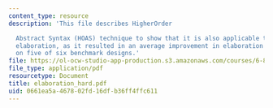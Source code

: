 ```yaml
---
content_type: resource
description: 'This file describes HigherOrder

  Abstract Syntax (HOAS) technique to show that it is also applicable to hardware
  elaboration, as it resulted in an average improvement in elaboration time of 45%
  on five of six benchmark designs.'
file: https://ol-ocw-studio-app-production.s3.amazonaws.com/courses/6-883-program-analysis-fall-2005/0661ea5a467802fd16dfb36ff4ffc611_elaboration_hard.pdf
file_type: application/pdf
resourcetype: Document
title: elaboration_hard.pdf
uid: 0661ea5a-4678-02fd-16df-b36ff4ffc611
---
```

